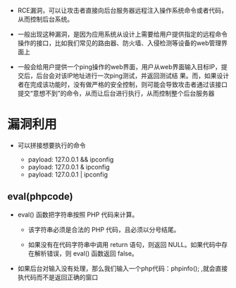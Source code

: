 - RCE漏洞，可以让攻击者直接向后台服务器远程注入操作系统命令或者代码，从而控制后台系统。
- 一般出现这种漏洞，是因为应用系统从设计上需要给用户提供指定的远程命令操作的接口，比如我们常见的路由器、防火墙、入侵检测等设备的web管理界面上

- 一般会给用户提供一个ping操作的web界面，用户从web界面输入目标IP，提交后，后台会对该IP地址进行一次ping测试，并返回测试结 果。而，如果设计者在完成该功能时，没有做严格的安全控制，则可能会导致攻击者通过该接口提交“意想不到”的命令，从而让后台进行执行，从而控制整个后台服务器

# 漏洞利用

- 可以拼接想要执行的命令

    - payload: 127.0.0.1 && ipconfig
    - payload: 127.0.0.1 & ipconfig
    - payload: 127.0.0.1 | ipconfig

## eval(phpcode)

- eval() 函数把字符串按照 PHP 代码来计算。

    - 该字符串必须是合法的 PHP 代码，且必须以分号结尾。

    - 如果没有在代码字符串中调用 return 语句，则返回 NULL。如果代码中存在解析错误，则 eval() 函数返回 false。

- 如果后台对输入没有处理，那么我们输入一个php代码：phpinfo(); ,就会直接   执代码而不是返回正确的窗口

